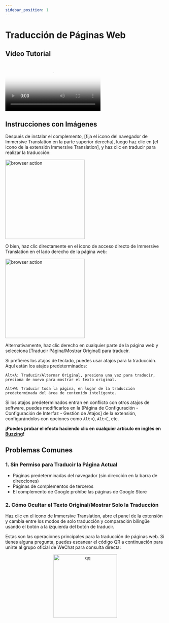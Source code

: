 ```yaml
---
sidebar_position: 1
---
```


# Traducción de Páginas Web

## Video Tutorial

<video
  controls
  poster="https://immersivetranslate.com/assets/price/video-poster-zh-Hans.png"
  src="https://s.immersivetranslate.com/assets/uploads/full-intro-zh-CN-rYaxVV.mp4"
/>

## Instrucciones con Imágenes

Después de instalar el complemento, [fija el icono del navegador de Immersive Translation en la parte superior derecha], luego haz clic en [el icono de la extensión Immersive Translation], y haz clic en traducir para realizar la traducción:

<img src="https://s.immersivetranslate.com/static/official-static/assets/browser-panel-v2.png" alt="browser action" width="250" />

O bien, haz clic directamente en el icono de acceso directo de Immersive Translation en el lado derecho de la página web:

<img src="https://s.immersivetranslate.com/assets/sidebar-shortcut.jpeg" alt="browser action" width="250" />

Alternativamente, haz clic derecho en cualquier parte de la página web y selecciona [Traducir Página/Mostrar Original] para traducir.

Si prefieres los atajos de teclado, puedes usar atajos para la traducción. Aquí están los atajos predeterminados:

    Alt+A: Traducir/Alternar Original, presiona una vez para traducir, presiona de nuevo para mostrar el texto original.

    Alt+W: Traducir toda la página, en lugar de la traducción predeterminada del área de contenido inteligente.

Si los atajos predeterminados entran en conflicto con otros atajos de software, puedes modificarlos en la [Página de Configuración - Configuración de Interfaz - Gestión de Atajos] de la extensión, configurándolos con opciones como `Alt+Q`, `Alt+E`, etc.

**¡Puedes probar el efecto haciendo clic en cualquier artículo en inglés en [Buzzing](https://www.buzzing.cc/)!**

## Problemas Comunes

### 1. Sin Permiso para Traducir la Página Actual

- Páginas predeterminadas del navegador (sin dirección en la barra de direcciones)
- Páginas de complementos de terceros
- El complemento de Google prohíbe las páginas de Google Store

### 2. Cómo Ocultar el Texto Original/Mostrar Solo la Traducción

Haz clic en el icono de Immersive Translation, abre el panel de la extensión y cambia entre los modos de solo traducción y comparación bilingüe usando el botón a la izquierda del botón de traducir.

Estas son las operaciones principales para la traducción de páginas web. Si tienes alguna pregunta, puedes escanear el código QR a continuación para unirte al grupo oficial de WeChat para consulta directa:

<div align="center">
<img src="https://s.immersivetranslate.com/assets/r2-uploads/wechat-contact4.png" width="200" alt="qq" />
</div>
